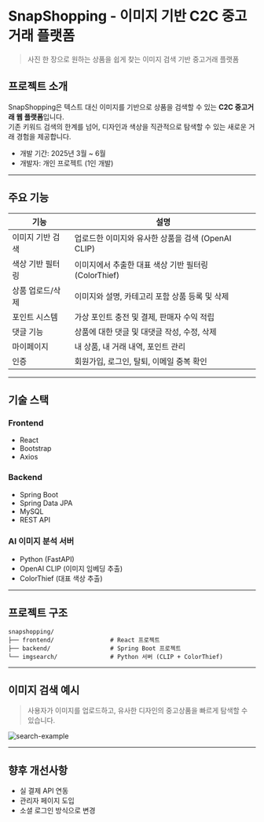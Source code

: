#  SnapShopping - 이미지 기반 C2C 중고거래 플랫폼

> 사진 한 장으로 원하는 상품을 쉽게 찾는 이미지 검색 기반 중고거래 플랫폼

##  프로젝트 소개

SnapShopping은 텍스트 대신 이미지를 기반으로 상품을 검색할 수 있는 **C2C 중고거래 웹 플랫폼**입니다.  
기존 키워드 검색의 한계를 넘어, 디자인과 색상을 직관적으로 탐색할 수 있는 새로운 거래 경험을 제공합니다.

-  개발 기간: 2025년 3월 ~ 6월
- 개발자: 개인 프로젝트 (1인 개발)

---

## 주요 기능

| 기능 | 설명                                  |
|----|-------------------------------------|
| 이미지 기반 검색 | 업로드한 이미지와 유사한 상품을 검색 (OpenAI CLIP)  |
| 색상 기반 필터링 | 이미지에서 추출한 대표 색상 기반 필터링 (ColorThief) |
| 상품 업로드/삭제 | 이미지와 설명, 카테고리 포함 상품 등록 및 삭제         |
| 포인트 시스템 | 가상 포인트 충전 및 결제, 판매자 수익 적립           |
| 댓글 기능 | 상품에 대한 댓글 및 대댓글 작성, 수정, 삭제          |
| 마이페이지 | 내 상품, 내 거래 내역, 포인트 관리               |
| 인증 | 회원가입, 로그인, 탈퇴, 이메일 중복 확인            |

---

## 기술 스택

### Frontend
- React
- Bootstrap
- Axios

### Backend
- Spring Boot
- Spring Data JPA
- MySQL
- REST API

### AI 이미지 분석 서버
- Python (FastAPI)
- OpenAI CLIP (이미지 임베딩 추출)
- ColorThief (대표 색상 추출)

---

## 프로젝트 구조

```
snapshopping/
├── frontend/                # React 프로젝트
├── backend/                 # Spring Boot 프로젝트
└── imgsearch/               # Python 서버 (CLIP + ColorThief)
```

---

## 이미지 검색 예시

> 사용자가 이미지를 업로드하고, 유사한 디자인의 중고상품을 빠르게 탐색할 수 있습니다.

<!-- 예시 이미지가 있다면 아래 URL을 교체하세요 -->
![search-example](https://private-user-images.githubusercontent.com/119550060/464037542-b570b856-d2ac-4651-9dba-aac3d92e01fb.png?jwt=eyJhbGciOiJIUzI1NiIsInR5cCI6IkpXVCJ9.eyJpc3MiOiJnaXRodWIuY29tIiwiYXVkIjoicmF3LmdpdGh1YnVzZXJjb250ZW50LmNvbSIsImtleSI6ImtleTUiLCJleHAiOjE3NTIwNDQ2NjgsIm5iZiI6MTc1MjA0NDM2OCwicGF0aCI6Ii8xMTk1NTAwNjAvNDY0MDM3NTQyLWI1NzBiODU2LWQyYWMtNDY1MS05ZGJhLWFhYzNkOTJlMDFmYi5wbmc_WC1BbXotQWxnb3JpdGhtPUFXUzQtSE1BQy1TSEEyNTYmWC1BbXotQ3JlZGVudGlhbD1BS0lBVkNPRFlMU0E1M1BRSzRaQSUyRjIwMjUwNzA5JTJGdXMtZWFzdC0xJTJGczMlMkZhd3M0X3JlcXVlc3QmWC1BbXotRGF0ZT0yMDI1MDcwOVQwNjU5MjhaJlgtQW16LUV4cGlyZXM9MzAwJlgtQW16LVNpZ25hdHVyZT0yMzA3N2UwMzE2OTg1MTNiZTJmODVhZmUwYjRlMTYzODBkYTA0YjlhOGVkNDQ2MThjODAzNzFjZWU2OWZjNTljJlgtQW16LVNpZ25lZEhlYWRlcnM9aG9zdCJ9.n2nRTTB-GEFCYcH_oroqWdY8HTBvHEsCtKkovE42VC4)

---

## 향후 개선사항

- 실 결제 API 연동
- 관리자 페이지 도입
- 소셜 로그인 방식으로 변경
